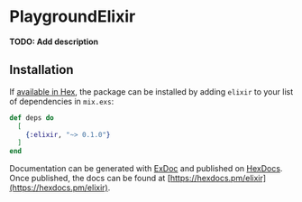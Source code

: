 # PlaygroundElixir

**TODO: Add description**

## Installation

If [available in Hex](https://hex.pm/docs/publish), the package can be installed
by adding `elixir` to your list of dependencies in `mix.exs`:

```elixir
def deps do
  [
    {:elixir, "~> 0.1.0"}
  ]
end
```

Documentation can be generated with [ExDoc](https://github.com/elixir-lang/ex_doc)
and published on [HexDocs](https://hexdocs.pm). Once published, the docs can
be found at [https://hexdocs.pm/elixir](https://hexdocs.pm/elixir).

